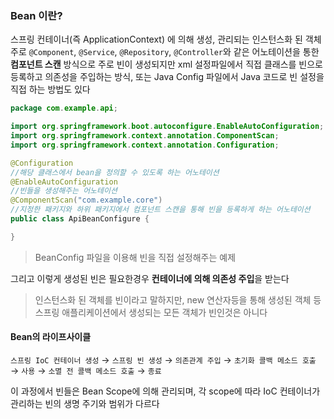 ### Bean 이란?

스프링 컨테이너(즉 ApplicationContext) 에 의해 생성, 관리되는 인스턴스화 된 객체  
주로 `@Component`, `@Service`, `@Repository`, `@Controller`와 같은 어노테이션을 통한 **컴포넌트 스캔** 방식으로 주로 빈이 생성되지만
xml 설정파일에서 직접 클래스를 빈으로 등록하고 의존성을 주입하는 방식, 또는 Java Config 파일에서 Java 코드로 빈 설정을 직접 하는 방법도 있다

```java
package com.example.api;

import org.springframework.boot.autoconfigure.EnableAutoConfiguration;
import org.springframework.context.annotation.ComponentScan;
import org.springframework.context.annotation.Configuration;

@Configuration
//해당 클래스에서 bean을 정의할 수 있도록 하는 어노테이션
@EnableAutoConfiguration
//빈들을 생성해주는 어노테이션
@ComponentScan("com.example.core")
//지정한 패키지와 하위 패키지에서 컴포넌트 스캔을 통해 빈을 등록하게 하는 어노테이션
public class ApiBeanConfigure {

}
```

> BeanConfig 파일을 이용해 빈을 직접 설정해주는 예제

그리고 이렇게 생성된 빈은 필요한경우 **컨테이너에 의해 의존성 주입**을 받는다

> 인스턴스화 된 객체를 빈이라고 말하지만, new 연산자등을 통해 생성된 객체 등 스프링 애플리케이션에서 생성되는 모든 객체가 빈인것은 아니다

#### Bean의 라이프사이클

`스프링 IoC 컨테이너 생성` → `스프링 빈 생성` → `의존관계 주입` → `초기화 콜백 메소드 호출` → `사용` → `소멸 전 콜백 메소드 호출` → `종료`

이 과정에서 빈들은 Bean Scope에 의해 관리되며, 각 scope에 따라 IoC 컨테이너가 관리하는 빈의 생명 주기와 범위가 다르다
